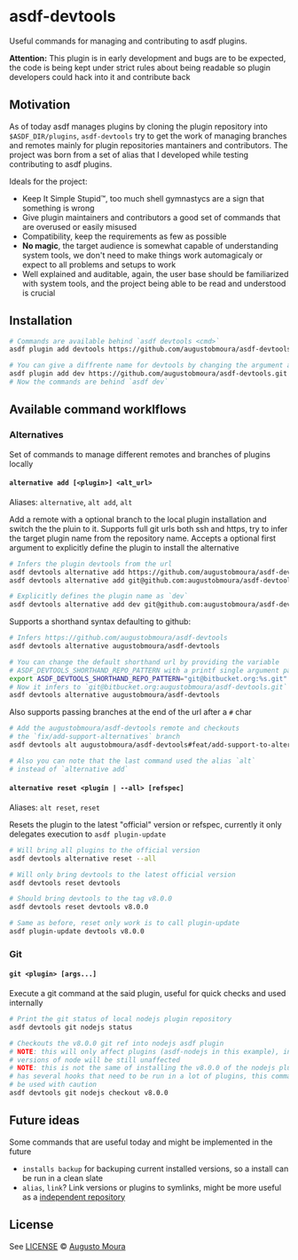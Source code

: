 # asdf-devtools

Useful commands for managing and contributing to asdf plugins.

**Attention:** This plugin is in early development and bugs are to be expected,
the code is being kept under strict rules about being readable so plugin
developers could hack into it and contribute back


## Motivation

As of today asdf manages plugins by cloning the plugin repository into
`$ASDF_DIR/plugins`, `asdf-devtools` try to get the work of managing branches
and remotes mainly for plugin repositories mantainers and contributors.
The project was born from a set of alias that I developed while testing
contributing to asdf plugins.

Ideals for the project:
- Keep It Simple Stupid™, too much shell gymnastycs are a sign that something
  is wrong
- Give plugin maintainers and contributors a good set of commands that are
  overused or easily misused
- Compatibility, keep the requirements as few as possible
- **No magic**, the target audience is somewhat capable of understanding system tools,
  we don't need to make things work automagicaly or expect to all problems and setups
  to work
- Well explained and auditable, again, the user base should be familiarized with
  system tools, and the project being able to be read and understood is crucial


## Installation

``` bash
# Commands are available behind `asdf devtools <cmd>`
asdf plugin add devtools https://github.com/augustobmoura/asdf-devtools.git

# You can give a diffrente name for devtools by changing the argument after add
asdf plugin add dev https://github.com/augustobmoura/asdf-devtools.git
# Now the commands are behind `asdf dev`
```

## Available command worklflows

### Alternatives

Set of commands to manage different remotes and branches of plugins locally

#### `alternative add [<plugin>] <alt_url>`

Aliases: `alternative`, `alt add`, `alt`

Add a remote with a optional branch to the local plugin installation and switch
the the pluin to it. Supports full git urls both ssh and https, try to infer the
target plugin name from the repository name. Accepts a optional first argument
to explicitly define the plugin to install the alternative

``` bash
# Infers the plugin devtools from the url
asdf devtools alternative add https://github.com/augustobmoura/asdf-devtools.git
asdf devtools alternative add git@github.com:augustobmoura/asdf-devtools.git

# Explicitly defines the plugin name as `dev`
asdf devtools alternative add dev git@github.com:augustobmoura/asdf-devtools.git
```

Supports a shorthand syntax defaulting to github:

``` bash
# Infers https://github.com/augustobmoura/asdf-devtools
asdf devtools alternative augustobmoura/asdf-devtools

# You can change the default shorthand url by providing the variable
# ASDF_DEVTOOLS_SHORTHAND_REPO_PATTERN with a printf single argument pattern
export ASDF_DEVTOOLS_SHORTHAND_REPO_PATTERN="git@bitbucket.org:%s.git"
# Now it infers to `git@bitbucket.org:augustobmoura/asdf-devtools.git`
asdf devtools alternative augustobmoura/asdf-devtools
```

Also supports passing branches at the end of the url after a `#` char
``` bash
# Add the augustobmoura/asdf-devtools remote and checkouts
# the `fix/add-support-alternatives` branch
asdf devtools alt augustobmoura/asdf-devtools#feat/add-support-to-alternatives

# Also you can note that the last command used the alias `alt`
# instead of `alternative add`
```

#### `alternative reset <plugin | --all> [refspec]`

Aliases: `alt reset`, `reset`

Resets the plugin to the latest "official" version or refspec, currently it only
delegates execution to `asdf plugin-update`

``` bash
# Will bring all plugins to the official version
asdf devtools alternative reset --all

# Will only bring devtools to the latest official version
asdf devtools reset devtools

# Should bring devtools to the tag v8.0.0
asdf devtools reset devtools v8.0.0

# Same as before, reset only work is to call plugin-update
asdf plugin-update devtools v8.0.0
```

### Git

#### `git <plugin> [args...]`

Execute a git command at the said plugin, useful for quick checks and used
internally

``` bash
# Print the git status of local nodejs plugin repository
asdf devtools git nodejs status

# Checkouts the v8.0.0 git ref into nodejs asdf plugin
# NOTE: this will only affect plugins (asdf-nodejs in this example), installed
# versions of node will be still unaffected
# NOTE: this is not the same of installing the v8.0.0 of the nodejs plugin, asdf
# has several hooks that need to be run in a lot of plugins, this command should
# be used with caution
asdf devtools git nodejs checkout v8.0.0
```

## Future ideas

Some commands that are useful today and might be implemented in the future
- `installs backup` for backuping current installed versions, so a install can be run in
  a clean slate
- `alias`, `link`? Link versions or plugins to symlinks, might be more useful as
  a [independent repository](https://github.com/andrewthauer/asdf-alias)

## License

See [LICENSE](LICENSE) © [Augusto Moura](https://github.com/augustobmoura)
